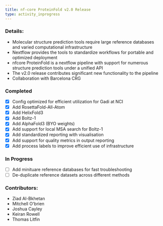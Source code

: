 ```yaml
---
title: nf-core ProteinFold v2.0 Release
type: activity_inprogress
---
```


### Details:

- Molecular structure prediction tools require large reference databases and varied computational infrastructure
- Nextflow provides the tools to standardize workflows for portable and optimized deployment
- nfcore ProteinFold is a nextflow pipeline with support for numerous structure prediction tools under a unified API
- The v2.0 release contributes significant new functionality to the pipeline
- Collaboration with Barcelona CRG

### Completed

- [x] Config optimized for efficient utilization for Gadi at NCI
- [x] Add RosettaFold-All-Atom
- [x] Add HelixFold3
- [x] Add Boltz-1
- [x] Add AlphaFold3 (BYO weights)
- [x] Add support for local MSA search for Boltz-1
- [x] Add standardized reporting with visualisation
- [x] Add support for quality metrics in output reporting
- [x] Add process labels to improve efficient use of infrastructure

### In Progress

- [ ] Add minituare reference databases for fast troubleshooting
- [ ] De-duplicate reference datasets across different methods

### Contributors:

- Ziad Al-Bkhetan
- Mitchell O'brien
- Joshua Cayley
- Keiran Rowell
- Thomas Litfin